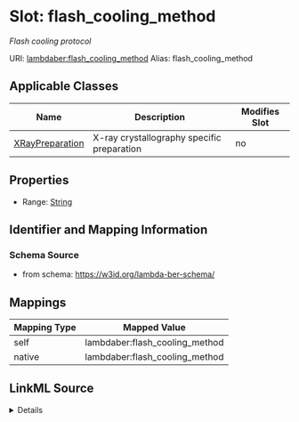 

# Slot: flash_cooling_method 


_Flash cooling protocol_





URI: [lambdaber:flash_cooling_method](https://w3id.org/lambda-ber-schema/flash_cooling_method)
Alias: flash_cooling_method

<!-- no inheritance hierarchy -->





## Applicable Classes

| Name | Description | Modifies Slot |
| --- | --- | --- |
| [XRayPreparation](XRayPreparation.md) | X-ray crystallography specific preparation |  no  |






## Properties

* Range: [String](String.md)




## Identifier and Mapping Information






### Schema Source


* from schema: https://w3id.org/lambda-ber-schema/




## Mappings

| Mapping Type | Mapped Value |
| ---  | ---  |
| self | lambdaber:flash_cooling_method |
| native | lambdaber:flash_cooling_method |




## LinkML Source

<details>
```yaml
name: flash_cooling_method
description: Flash cooling protocol
from_schema: https://w3id.org/lambda-ber-schema/
rank: 1000
alias: flash_cooling_method
owner: XRayPreparation
domain_of:
- XRayPreparation
range: string

```
</details>